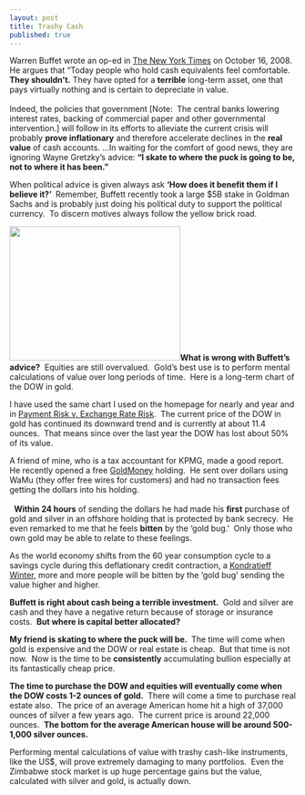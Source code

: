 ```yaml
---
layout: post
title: Trashy Cash
published: true
---
```

<p>Warren Buffet wrote an op-ed in <a href="http://www.nytimes.com/2008/10/17/opinion/17buffett.html?_r=1&amp;ref=opinion&amp;oref=slogin" target="_blank">The New York Times</a> on October 16, 2008.  He argues that “Today people who hold cash equivalents feel comfortable. <strong>They shouldn’t.</strong> They have opted for a <strong>terrible</strong> long-term asset, one that pays virtually nothing and is certain to depreciate in value. <br/><br/>Indeed, the policies that government [Note:  The central banks lowering interest rates, backing of commercial paper and other governmental intervention.] will follow in its efforts to alleviate the current crisis will probably <strong>prove inflationary</strong> and therefore accelerate declines in the <strong>real value</strong> of cash accounts. ...In waiting for the comfort of good news, they are ignoring Wayne Gretzky’s advice: <strong>“I skate to where the puck is going to be, not to where it has been.”</strong></p>
<p><span>When political advice is given always ask <strong>‘How does it benefit them if I believe it?’ </strong> Remember, Buffett recently took a large $5B stake in Goldman Sachs and is probably just doing his political duty to support the political currency.  To discern motives always follow the yellow brick road.</span></p>
<p><span><strong><img class="alignright" title="DOW in Gold" src="{{ site.baseurl }}/images/turk_chart1.jpg" alt="" width="300" height="236" />What is wrong with Buffett’s advice?</strong>  Equities are still overvalued.  Gold’s best use is to perform mental calculations of value over long periods of time.  Here is a long-term chart of the DOW in gold.</span></p>
<p><span>I have used the same chart I used on the homepage for nearly and year and in <a href="http://www.runtogold.com/2008/06/payment-risk/">Payment Risk v. Exchange Rate Risk</a>.  The current price of the DOW in gold has continued its downward trend and is currently at about 11.4 ounces.  That means since over the last year the DOW has lost about 50% of its value.</span></p>
<p><span>A friend of mine, who is a tax accountant for KPMG, made a good report.  He recently opened a free <a href="http://www.runtogold.com/goldmoney/">GoldMoney</a> holding.  He sent over dollars using WaMu (they offer free wires for customers) and had no transaction fees getting the dollars into his holding.<br/><br/>  <strong>Within 24 hours</strong> of sending the dollars he had made his <strong>first</strong> purchase of gold and silver in an offshore holding that is protected by bank secrecy.  He even remarked to me that he feels <strong>bitten</strong> by the ‘gold bug.’  Only those who own gold may be able to relate to these feelings.</span></p>
<p><span>As the world economy shifts from the 60 year consumption cycle to a savings cycle during this deflationary credit contraction, a <a href="http://www.runtogold.com/2008/02/first-snowfall-of-kondratieff-winter/">Kondratieff Winter</a>, more and more people will be bitten by the ‘gold bug’ sending the value higher and higher.</span></p>
<p><span><strong>Buffett is right about cash being a terrible investment.</strong>  Gold and silver are cash and they have a negative return because of storage or insurance costs.  <strong>But where is capital better allocated?</strong></span></p>
<p><span><strong>My friend is skating to where the puck will be. </strong> The time will come when gold is expensive and the DOW or real estate is cheap.  But that time is not now.  Now is the time to be <strong>consistently</strong> accumulating bullion especially at its fantastically cheap price.</span></p>
<p><span><strong>The time to purchase the DOW and equities will eventually come when the DOW costs 1-2 ounces of gold.</strong>  There will come a time to purchase real estate also.  The price of an average American home hit a high of 37,000 ounces of silver a few years ago.  The current price is around 22,000 ounces.  <strong>The bottom for the average American house will be around 500-1,000 silver ounces.</strong></span></p>
<p><span>Performing mental calculations of value with trashy cash-like instruments, like the US$, will prove extremely damaging to many portfolios.  Even the Zimbabwe stock market is up huge percentage gains but the value, calculated with silver and gold, is actually down.</span></p>
